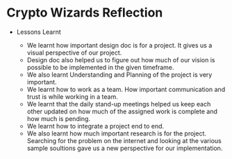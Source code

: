 # Crypto Wizards Reflection

* Lessons Learnt

    * We learnt how important design doc is for a project. It gives us a visual perspective of our project.
    * Design doc also helped us to figure out how much of our vision is possible to be implemented in the given timeframe.
    * We also learnt Understanding and Planning of the project is very important.
    * We learnt how to work as a team. How important communication and trust is while working in a team.
    * We learnt that the daily stand-up meetings helped us keep each other updated on how much of the assigned work is complete and how much is pending.
    * We learnt how to integrate a project end to end.
    * We also learnt how much important research is for the project. Searching for the problem on the internet and looking at the various sample soultions gave us a new perspective for our implementation.